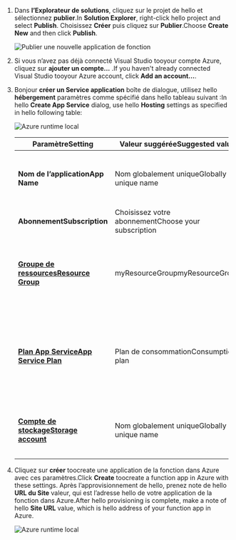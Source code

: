 1. <span data-ttu-id="1519c-101">Dans **l’Explorateur de solutions**, cliquez sur le projet de hello et sélectionnez **publier**.</span><span class="sxs-lookup"><span data-stu-id="1519c-101">In **Solution Explorer**, right-click hello project and select **Publish**.</span></span> <span data-ttu-id="1519c-102">Choisissez **Créer** puis cliquez sur **Publier**.</span><span class="sxs-lookup"><span data-stu-id="1519c-102">Choose **Create New**  and then click **Publish**.</span></span> 

    ![Publier une nouvelle application de fonction](./media/functions-vstools-publish/functions-vstools-publish-new-function-app.png)

2. <span data-ttu-id="1519c-104">Si vous n’avez pas déjà connecté Visual Studio tooyour compte Azure, cliquez sur **ajouter un compte...** .</span><span class="sxs-lookup"><span data-stu-id="1519c-104">If you haven't already connected Visual Studio tooyour Azure account, click **Add an account...**.</span></span>  

3. <span data-ttu-id="1519c-105">Bonjour **créer un Service application** boîte de dialogue, utilisez hello **hébergement** paramètres comme spécifié dans hello tableau suivant :</span><span class="sxs-lookup"><span data-stu-id="1519c-105">In hello **Create App Service** dialog, use hello **Hosting** settings as specified in hello following table:</span></span> 

    ![Azure runtime local](./media/functions-vstools-publish/functions-vstools-publish.png)

    | <span data-ttu-id="1519c-107">Paramètre</span><span class="sxs-lookup"><span data-stu-id="1519c-107">Setting</span></span>      | <span data-ttu-id="1519c-108">Valeur suggérée</span><span class="sxs-lookup"><span data-stu-id="1519c-108">Suggested value</span></span>  | <span data-ttu-id="1519c-109">Description</span><span class="sxs-lookup"><span data-stu-id="1519c-109">Description</span></span>                                |
    | ------------ |  ------- | -------------------------------------------------- |
    | <span data-ttu-id="1519c-110">**Nom de l’application**</span><span class="sxs-lookup"><span data-stu-id="1519c-110">**App Name**</span></span> | <span data-ttu-id="1519c-111">Nom globalement unique</span><span class="sxs-lookup"><span data-stu-id="1519c-111">Globally unique name</span></span> | <span data-ttu-id="1519c-112">Nom qui identifie uniquement votre nouvelle application de fonction.</span><span class="sxs-lookup"><span data-stu-id="1519c-112">Name that uniquely identifies your new function app.</span></span> |
    | <span data-ttu-id="1519c-113">**Abonnement**</span><span class="sxs-lookup"><span data-stu-id="1519c-113">**Subscription**</span></span> | <span data-ttu-id="1519c-114">Choisissez votre abonnement</span><span class="sxs-lookup"><span data-stu-id="1519c-114">Choose your subscription</span></span> | <span data-ttu-id="1519c-115">toouse d’abonnement Azure Hello.</span><span class="sxs-lookup"><span data-stu-id="1519c-115">hello Azure subscription toouse.</span></span> |
    | <span data-ttu-id="1519c-116">**[Groupe de ressources](../articles/azure-resource-manager/resource-group-overview.md)**</span><span class="sxs-lookup"><span data-stu-id="1519c-116">**[Resource Group](../articles/azure-resource-manager/resource-group-overview.md)**</span></span> | <span data-ttu-id="1519c-117">myResourceGroup</span><span class="sxs-lookup"><span data-stu-id="1519c-117">myResourceGroup</span></span> |  <span data-ttu-id="1519c-118">Nom de ressource de hello regrouper dans le toocreate votre application de la fonction.</span><span class="sxs-lookup"><span data-stu-id="1519c-118">Name of hello resource group in which toocreate your function app.</span></span> |
    | <span data-ttu-id="1519c-119">**[Plan App Service](../articles/azure-functions/functions-scale.md)**</span><span class="sxs-lookup"><span data-stu-id="1519c-119">**[App Service Plan](../articles/azure-functions/functions-scale.md)**</span></span> | <span data-ttu-id="1519c-120">Plan de consommation</span><span class="sxs-lookup"><span data-stu-id="1519c-120">Consumption plan</span></span> | <span data-ttu-id="1519c-121">Assurez-vous que toochoose hello **consommation** sous **taille** lorsque vous créez un nouveau plan.</span><span class="sxs-lookup"><span data-stu-id="1519c-121">Make sure toochoose hello **Consumption** under **Size** when you create a new plan.</span></span>  |
    | <span data-ttu-id="1519c-122">**[Compte de stockage](../articles/storage/common/storage-create-storage-account.md#create-a-storage-account)**</span><span class="sxs-lookup"><span data-stu-id="1519c-122">**[Storage account](../articles/storage/common/storage-create-storage-account.md#create-a-storage-account)**</span></span> | <span data-ttu-id="1519c-123">Nom globalement unique</span><span class="sxs-lookup"><span data-stu-id="1519c-123">Globally unique name</span></span> | <span data-ttu-id="1519c-124">Utilisez un compte de stockage existant ou créez-en un.</span><span class="sxs-lookup"><span data-stu-id="1519c-124">Use an existing storage account or create a new one.</span></span>   |

4. <span data-ttu-id="1519c-125">Cliquez sur **créer** toocreate une application de la fonction dans Azure avec ces paramètres.</span><span class="sxs-lookup"><span data-stu-id="1519c-125">Click **Create** toocreate a function app in Azure with these settings.</span></span> <span data-ttu-id="1519c-126">Après l’approvisionnement de hello, prenez note de hello **URL du Site** valeur, qui est l’adresse hello de votre application de la fonction dans Azure.</span><span class="sxs-lookup"><span data-stu-id="1519c-126">After hello provisioning is complete, make a note of hello **Site URL** value, which is hello address of your function app in Azure.</span></span> 

    ![Azure runtime local](./media/functions-vstools-publish/functions-vstools-publish-profile.png)
